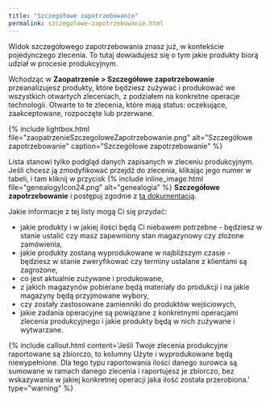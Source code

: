 ```yaml
---
title: "Szczegółowe zapotrzebowanie"
permalink: szczegolowe-zapotrzebowanie.html
---
```


Widok szczegółowego zapotrzebowania znasz już, w kontekście pojedynczego zlecenia. To tutaj dowiadujesz się o tym jakie produkty biorą udział w procesie produkcyjnym. 

Wchodząc w **Zaopatrzenie > Szczegółowe zapotrzebowanie** przeanalizujesz produkty, które będziesz zużywać i produkować we wszystkich otwartych zleceniach, z podziałem na konkretne operacje technologii. Otwarte to te zlecenia, które mają status: oczekujące, zaakceptowane, rozpoczęte lub przerwane.


{% include lightbox.html file="zaopatrzenieSzczegoloweZapotrzebowanie.png" alt="Szczegółowe zapotrzebowanie" caption="Szczegółowe zapotrzebowanie" %}

Lista stanowi tylko podgląd danych zapisanych w zleceniu produkcyjnym. Jeśli chcesz ją zmodyfikować przejdź do zlecenia, klikając jego numer w tabeli, i tam kliknij w przycisk {% include inline_image.html file="genealogyIcon24.png" alt="genealogia" %} **Szczegółowe zapotrzebowanie** i postępuj zgodnie z [tą dokumentacją](/zmiana-stanu-zapotrzebowania).

Jakie informacje z tej listy mogą Ci się przydać:
- jakie produkty i w jakiej ilości będą Ci niebawem potrzebne - będziesz w stanie ustalić czy masz zapewniony stan magazynowy czy złożone zamówienia,
- jakie produkty zostaną wyprodukowane w najbliższym czasie - będziesz w stanie zweryfikować czy terminy ustalane z klientami są zagrożone,
- co jest aktualnie zużywane i produkowane,
- z jakich magazynów pobierane będą materiały do produkcji i na jakie magazyny będą przyjmowane wybory,
- czy zostały zastosowane zamienniki do produktów wejściowych,
- jakie zadania operacyjne są powiązane z konkretnymi operacjami zlecenia produkcyjnego i jakie produkty będą w nich zużywane i wytwarzane.

{% include callout.html content='Jeśli Twoje zlecenia produkcyjne raportowane są zbiorczo, to kolumny Użyte i wyprodukowane będą niewypełnione. Dla tego typu raportowania ilości danego surowca są sumowane w ramach danego zlecenia i raportujesz je zbiorczo, bez wskazywania w jakiej konkretnej operacji jaka ilość została przerobiona.' type="warning" %}